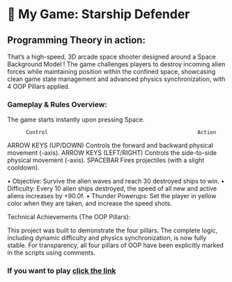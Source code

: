 # 🚀 My Game: Starship Defender

## Programming Theory in action: 

That’s a high-speed, 3D arcade space shooter designed around a Space Background Model ! The game challenges players to destroy incoming alien forces while maintaining position within the confined space, showcasing clean game state management and advanced physics synchronization, with 4 OOP Pillars applied. 

### Gameplay & Rules Overview:

The game starts instantly upon pressing Space.

          Control	                                             Action
ARROW KEYS (UP/DOWN)                         Controls the forward and backward physical movement (-axis).
ARROW KEYS (LEFT/RIGHT)                      Controls the side-to-side physical movement (-axis).
SPACEBAR                      	     Fires projectiles (with a slight cooldown).

•	Objective: Survive the alien waves and reach 30 destroyed ships to win.
•	Difficulty: Every 10 alien ships destroyed, the speed of all new and active aliens increases by +90.0f.
•	Thunder Powerups: Set the player in yellow color when they are taken, and increase the speed shots.

Technical Achievements (The OOP Pillars): 

This project was built to demonstrate the four pillars. The complete logic, including dynamic difficulty and physics synchronization, is now fully stable. For transparency, all four pillars of OOP have been explicitly marked in the scripts using comments.

### If you want to play [click the link]( https://play.unity.com/en/games/4b355da4-857a-4910-b1d8-1ceab9c4e4f9/my-game-starship-defender)
